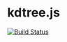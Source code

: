 # kdtree.js

[![Build Status](https://travis-ci.org/bwiklund/kdtree.js.github)](https://travis-ci.org/bwiklund/kdtree.js)
